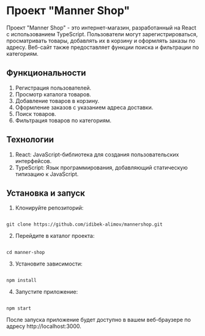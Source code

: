 # Проект "Manner Shop"
Проект "Manner Shop" - это интернет-магазин, разработанный на React с использованием TypeScript. Пользователи могут зарегистрироваться, просматривать товары, добавлять их в корзину и оформлять заказы по адресу. Веб-сайт также предоставляет функции поиска и фильтрации по категориям.

## Функциональности
1. Регистрация пользователей.
2. Просмотр каталога товаров.
3. Добавление товаров в корзину.
4. Оформление заказов с указанием адреса доставки.
5. Поиск товаров.
6. Фильтрация товаров по категориям.

## Технологии
1. React: JavaScript-библиотека для создания пользовательских интерфейсов.
2. TypeScript: Язык программирования, добавляющий статическую типизацию к JavaScript.


## Установка и запуск
1. Клонируйте репозиторий:

```

git clone https://github.com/idibek-alimov/mannershop.git
```
2. Перейдите в каталог проекта:

```

cd manner-shop
```
3. Установите зависимости:

```

npm install
```
4. Запустите приложение:

```

npm start
```
После запуска приложение будет доступно в вашем веб-браузере по адресу http://localhost:3000.
